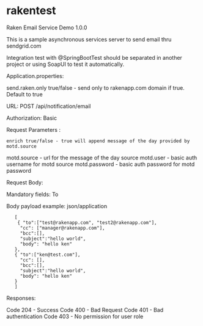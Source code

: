 # rakentest

Raken Email Service Demo 1.0.0

This is a sample asynchronous services server to send email thru sendgrid.com

Integration test with @SpringBootTest should be separated in another project or using SoapUI to test it automatically.

Application.properties:

send.raken.only true/false - send only to rakenapp.com domain if true. Default to true

URL: POST /api/notification/email

Authorization: Basic

Request Parameters :

	enrich true/false - true will append message of the day provided by motd.source
  motd.source - url for the message of the day source
  motd.user - basic auth username for motd source
  motd.password - basic auth password for motd password
  
Request Body:

Mandatory fields: To

Body payload example: json/application
    
      
       [
        { "to":["test@rakenapp.com", "test2@rakenapp.com"], 
         "cc": ["manager@rakenapp.com"], 
         "bcc":[], 
         "subject":"hello world", 
         "body": "hello ken" 
       },
       { "to":["ken@test.com"], 
         "cc": [], 
         "bcc":[], 
         "subject":"hello world", 
         "body": "hello ken" 
       }
       ]



Responses:

Code 204 - Success 
Code 400 - Bad Request 
Code 401 - Bad authentication 
Code 403 - No permission for user role
